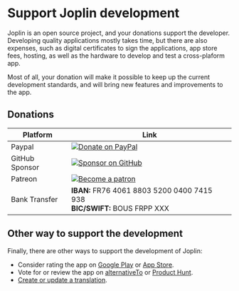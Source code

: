 # Support Joplin development

Joplin is an open source project, and your donations support the developer. Developing quality applications mostly takes time, but there are also expenses, such as digital certificates to sign the applications, app store fees, hosting, as well as the hardware to develop and test a cross-plaform app.

Most of all, your donation will make it possible to keep up the current development standards, and will bring new features and improvements to the app.

## Donations

Platform | Link
--- | ---
Paypal | [![Donate on PayPal](https://joplinapp.org/images/badges/Donate-PayPal-green.svg)](https://www.paypal.com/cgi-bin/webscr?cmd=_donations&business=E8JMYD2LQ8MMA&lc=GB&item_name=Joplin+Development&currency_code=EUR&bn=PP%2dDonationsBF%3abtn_donateCC_LG%2egif%3aNonHosted) | 
GitHub Sponsor | [![Sponsor on GitHub](https://joplinapp.org/images/badges/GitHub-Badge.svg)](https://github.com/sponsors/laurent22/)
Patreon | [![Become a patron](https://joplinapp.org/images/badges/Patreon-Badge.svg)](https://www.patreon.com/joplin)
Bank Transfer | **IBAN:** FR76 4061 8803 5200 0400 7415 938<br>**BIC/SWIFT:** BOUS FRPP XXX

## Other way to support the development

Finally, there are other ways to support the development of Joplin:

- Consider rating the app on [Google Play](https://play.google.com/store/apps/details?id=net.cozic.joplin&utm_source=GitHub&utm_campaign=README&pcampaignid=MKT-Other-global-all-co-prtnr-py-PartBadge-Mar2515-1) or [App Store](https://itunes.apple.com/us/app/joplin/id1315599797).
- Vote for or review the app on [alternativeTo](https://alternativeto.net/software/joplin/about/) or [Product Hunt](https://www.producthunt.com/posts/joplin).
- [Create or update a translation](https://joplinapp.org/help/#localisation).
